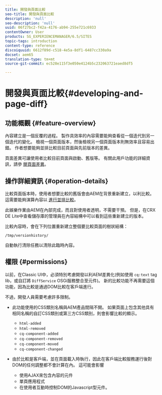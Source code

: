```yaml
---
title: 開發與頁面比較
seo-title: 開發與頁面比較
description: 'null'
seo-description: 'null'
uuid: 06f27bc2-f42a-4176-ab94-255e721c6933
contentOwner: User
products: SG_EXPERIENCEMANAGER/6.5/SITES
topic-tags: introduction
content-type: reference
discoiquuid: 6612f89d-c518-4e5a-8df1-6487cc330a9a
docset: aem65
translation-type: tm+mt
source-git-commit: ec528e115f3e050e4124b5c232063721eaed8df5

---
```



# 開發與頁面比較{#developing-and-page-diff}

## 功能概觀 {#feature-overview}

內容建立是一個反覆的過程。 製作具效率的內容需要能夠查看從一個迭代到另一個迭代的變化。 檢視一個頁面版本，然後檢視另一個頁面版本則無效率且容易出錯。 作者想要能夠並排比較目前頁面與先前版本的差異。

頁面差異可讓使用者比較目前頁面與啟動、舊版等。 有關此用戶功能的詳細資訊，請參 [閱頁面差異](/help/sites-authoring/page-diff.md)。

## 操作詳細資訊 {#operation-details}

比較頁面版本時，使用者想要比較的舊版會由AEM在背景重新建立，以利比較。 這需要能夠演算內容以 [進行並排比較](/help/sites-developing/pagediff.md#operation-details)。

此娛樂作業由AEM在內部完成，而且對使用者透明，不需要干預。 但是，在CRX DE Lite中查看儲存庫的管理員在內容結構中可以看到這些重新建立的版本。

比較內容時，會在下列位置重新建立整個要比較頁面的樹狀結構：

`/tmp/versionhistory/`

自動執行清除任務以清除此臨時內容。

## 權限 {#permissions}

以前，在Classic UI中，必須特別考慮開發以利AEM差異化(例如使用 `cq:text` tag lib，或自訂將 `DiffService` OSGi服務整合至元件)。 新的比較功能不再需要這個功能，因為比較是通過DOM比較在客戶端進行。

不過，開發人員需要考慮許多限制。

* 此功能使用的CSS類別名稱與AEM產品間隔不開。 如果頁面上包含其他具有相同名稱的自訂CSS類別或第三方CSS類別，則會影響比較的顯示。

   * `html-added`
   * `html-removed`
   * `cq-component-added`
   * `cq-component-removed`
   * `cq-component-moved`
   * `cq-component-changed`

* 由於比較是客戶端，並在頁面載入時執行，因此在客戶端比較服務運行後對DOM的任何調整都不會計算在內。 這可能會影響

   * 使用AJAX來包含內容的元件
   * 單頁應用程式
   * 在使用者互動時控制DOM的Javascript型元件。
